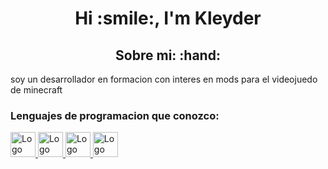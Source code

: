 <h1 align="center">Hi :smile:, I'm Kleyder </h1>

<h2 align="center"> Sobre mi: :hand: </h2>

<p> soy un desarrollador en formacion con interes en mods para el videojuedo de minecraft </p>

<h3 align="left">Lenguajes de programacion que conozco:</h3>
<p align="left">
<a href = "https://www.arduino.cc/" target = "_blank"><img src="https://cdn.jsdelivr.net/gh/devicons/devicon@latest/icons/arduino/arduino-original-wordmark.svg" alt = "Logo de arduino" widht = "40" height = "40" />
<a href = "https://www.java.com/es/" target = "_blank"><img src="https://cdn.jsdelivr.net/gh/devicons/devicon@latest/icons/java/java-original-wordmark.svg" alt = "Logo de Java" widht = "40" height = "40"/>
<a href = https://www.python.org/ target = "_blank"><img src="https://cdn.jsdelivr.net/gh/devicons/devicon@latest/icons/python/python-original-wordmark.svg" alt = "Logo de Python" witdht = "40" height = "40" />
<a href = "https://developer.mozilla.org/es/docs/Web/HTML" target = "_blank"><img src="https://cdn.jsdelivr.net/gh/devicons/devicon@latest/icons/html5/html5-original-wordmark.svg" alt = "Logo de HTML" witdht = "40" height = "40" />
</p>